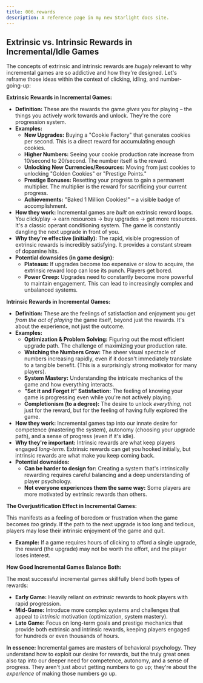 ```yaml
---
title: 006.rewards
description: A reference page in my new Starlight docs site.
---
```


## Extrinsic vs. Intrinsic Rewards in Incremental/Idle Games

The concepts of extrinsic and intrinsic rewards are *hugely* relevant to why incremental games are so addictive and how they're designed. Let's reframe those ideas within the context of clicking, idling, and number-going-up:

**Extrinsic Rewards in Incremental Games:**

* **Definition:** These are the rewards the game *gives* you for playing – the things you actively work towards and unlock. They're the core progression system.
* **Examples:**
    * **New Upgrades:** Buying a "Cookie Factory" that generates cookies per second. This is a direct reward for accumulating enough cookies.
    * **Higher Numbers:** Seeing your cookie production rate increase from 10/second to 20/second. The number itself is the reward.
    * **Unlocking New Currencies/Resources:**  Moving from just cookies to unlocking "Golden Cookies" or "Prestige Points."
    * **Prestige Bonuses:** Resetting your progress to gain a permanent multiplier. The multiplier is the reward for sacrificing your current progress.
    * **Achievements:**  "Baked 1 Million Cookies!" – a visible badge of accomplishment.
* **How they work:** Incremental games are *built* on extrinsic reward loops. You click/play -> earn resources -> buy upgrades -> get more resources. It's a classic operant conditioning system. The game is constantly dangling the next upgrade in front of you.
* **Why they're effective (initially):**  The rapid, visible progression of extrinsic rewards is incredibly satisfying. It provides a constant stream of dopamine hits.
* **Potential downsides (in game design):**
    * **Plateaus:** If upgrades become too expensive or slow to acquire, the extrinsic reward loop can lose its punch. Players get bored.
    * **Power Creep:**  Upgrades need to constantly become more powerful to maintain engagement.  This can lead to increasingly complex and unbalanced systems.

**Intrinsic Rewards in Incremental Games:**

* **Definition:** These are the feelings of satisfaction and enjoyment you get *from the act of playing* the game itself, beyond just the rewards.  It's about the experience, not just the outcome.
* **Examples:**
    * **Optimization & Problem Solving:**  Figuring out the most efficient upgrade path.  The challenge of maximizing your production rate.
    * **Watching the Numbers Grow:**  The sheer visual spectacle of numbers increasing rapidly, even if it doesn't immediately translate to a tangible benefit.  (This is a surprisingly strong motivator for many players).
    * **System Mastery:**  Understanding the intricate mechanics of the game and how everything interacts.
    * **"Set it and Forget it" Satisfaction:**  The feeling of knowing your game is progressing even while you're not actively playing.
    * **Completionism (to a degree):**  The desire to unlock *everything*, not just for the reward, but for the feeling of having fully explored the game.
* **How they work:**  Incremental games tap into our innate desire for competence (mastering the system), autonomy (choosing your upgrade path), and a sense of progress (even if it's idle).
* **Why they're important:**  Intrinsic rewards are what keep players engaged *long-term*.  Extrinsic rewards can get you hooked initially, but intrinsic rewards are what make you keep coming back.
* **Potential downsides:**
    * **Can be harder to design for:**  Creating a system that's intrinsically rewarding requires careful balancing and a deep understanding of player psychology.
    * **Not everyone experiences them the same way:** Some players are more motivated by extrinsic rewards than others.



**The Overjustification Effect in Incremental Games:**

This manifests as a feeling of boredom or frustration when the game becomes *too* grindy. If the path to the next upgrade is too long and tedious, players may lose their intrinsic enjoyment of the game and quit.  

* **Example:**  If a game requires hours of clicking to afford a single upgrade, the reward (the upgrade) may not be worth the effort, and the player loses interest.



**How Good Incremental Games Balance Both:**

The most successful incremental games skillfully blend both types of rewards:

* **Early Game:** Heavily reliant on *extrinsic* rewards to hook players with rapid progression.
* **Mid-Game:** Introduce more complex systems and challenges that appeal to *intrinsic* motivation (optimization, system mastery).
* **Late Game:**  Focus on long-term goals and prestige mechanics that provide both extrinsic and intrinsic rewards, keeping players engaged for hundreds or even thousands of hours.

**In essence:** Incremental games are masters of behavioral psychology. They understand how to exploit our desire for rewards, but the truly great ones also tap into our deeper need for competence, autonomy, and a sense of progress. They aren't just about getting numbers to go up; they're about the *experience* of making those numbers go up.